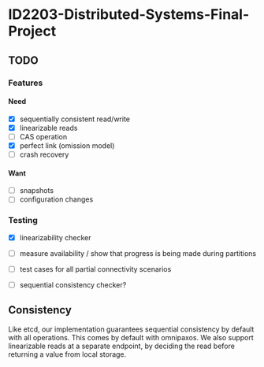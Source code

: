 # ID2203-Distributed-Systems-Final-Project

## TODO
### Features
#### Need
- [x] sequentially consistent read/write
- [x] linearizable reads
- [ ] CAS operation
- [x] perfect link (omission model)
- [ ] crash recovery
#### Want
- [ ] snapshots
- [ ] configuration changes
### Testing
- [x] linearizability checker
- [ ] measure availability / show that progress is being made during partitions
- [ ] test cases for all partial connectivity scenarios
- [ ] sequential consistency checker?



## Consistency
Like etcd, our implementation guarantees sequential consistency by default with all operations. This comes by default with omnipaxos.
We also support linearizable reads at a separate endpoint, by deciding the read before returning a value from local storage.
